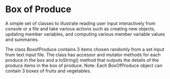 # Box of Produce

A simple set of classes to illustrate reading user input interactively from console or a file and take various actions such as creating new objects, updating member variables, and computing various member variable values and summaries.

The class BoxofProduce contains 3 items chosen randomly from a set input from text input file. The class has accessor and mutator methods for each produce in the box and a toString() method that outputs the details of the produce items in the box of produce.
Note: Each BoxOfProduce object can contain 3 boxes of fruits and vegetables.

